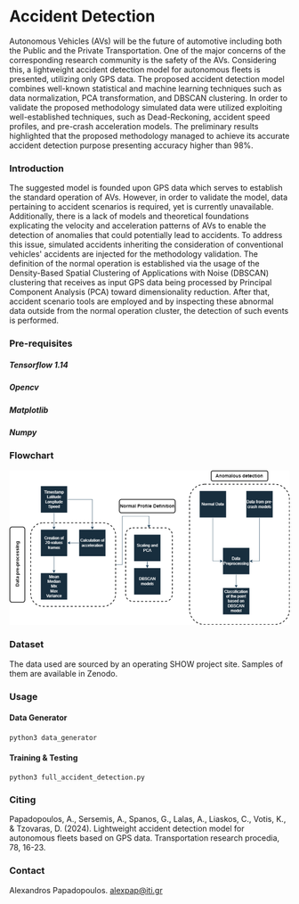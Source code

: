 # Accident Detection
Autonomous Vehicles (AVs) will be the future of automotive including both the Public and the Private Transportation. One of the major concerns of the corresponding research community is the safety of the AVs. Considering this, a lightweight accident detection model for autonomous fleets is presented, utilizing only GPS data. The proposed accident detection model combines well-known statistical and machine learning techniques such as data normalization, PCA transformation, and DBSCAN clustering. In order to validate the proposed methodology simulated data were utilized exploiting well-established techniques, such as Dead-Reckoning, accident speed profiles, and pre-crash acceleration models. The preliminary results highlighted that the proposed methodology managed to achieve its accurate accident detection purpose presenting accuracy higher than 98\%.

### Introduction

The suggested model is founded upon GPS data which serves to establish the standard operation of AVs. However, in order to validate the model, data pertaining to accident scenarios is required, yet is currently unavailable. Additionally, there is a lack of models and theoretical foundations explicating the velocity and acceleration patterns of AVs to enable the detection of anomalies that could potentially lead to accidents. To address this issue, simulated accidents inheriting the consideration of conventional vehicles' accidents are injected for the methodology validation. The definition of the normal operation is established via the usage of the Density-Based Spatial Clustering of Applications with Noise (DBSCAN) clustering that receives as input  GPS data being processed by Principal Component Analysis (PCA) toward dimensionality reduction. After that, accident scenario tools are employed and by inspecting these abnormal data outside from the normal operation cluster, the detection of such events is performed.

### Pre-requisites

##### Tensorflow 1.14
##### Opencv
##### Matplotlib
##### Numpy

### Flowchart
![Alt text](./methodology.png "Optional title")


### Dataset 
The data used are sourced by an operating SHOW project site. Samples of them are available in Zenodo.

### Usage

#### Data Generator
```
python3 data_generator
```

#### Training & Testing
```
python3 full_accident_detection.py
```


### Citing

Papadopoulos, A., Sersemis, A., Spanos, G., Lalas, A., Liaskos, C., Votis, K., & Tzovaras, D. (2024). Lightweight accident detection model for autonomous fleets based on GPS data. Transportation research procedia, 78, 16-23.

### Contact
Alexandros Papadopoulos. alexpap@iti.gr
